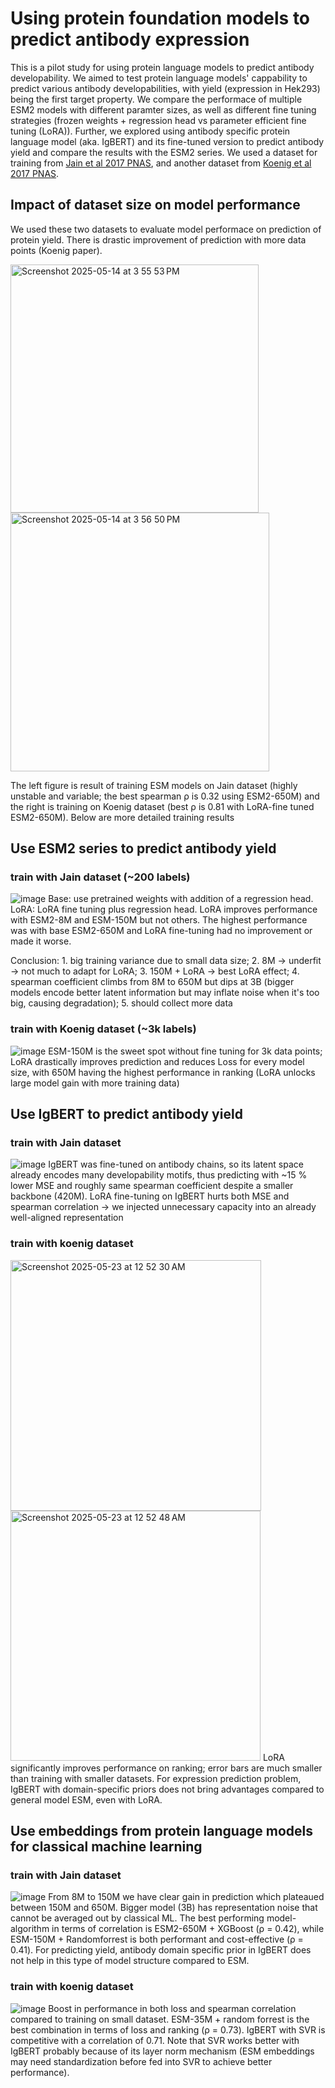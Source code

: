 # Using protein foundation models to predict antibody expression 
This is a pilot study for using protein language models to predict antibody developability.
We aimed to test protein language models' cappability to predict various antibody developabilities, with yield (expression in Hek293) being the first target property. We compare the performace of multiple ESM2 models with different paramter sizes, as well as different fine tuning strategies (frozen weights + regression head vs parameter efficient fine tuning (LoRA)). Further, we explored using antibody specific protein language model (aka. IgBERT) and its fine-tuned version to predict antibody yield and compare the results with the ESM2 series. We used a dataset for training from [Jain et al 2017 PNAS](https://www.pnas.org/doi/10.1073/pnas.1616408114), and another dataset from [Koenig et al 2017 PNAS](https://www.pnas.org/doi/10.1073/pnas.1613231114?url_ver=Z39.88-2003&rfr_id=ori%3Arid%3Acrossref.org&rfr_dat=cr_pub++0pubmed).

## Impact of dataset size on model performance
We used these two datasets to evaluate model performace on prediction of protein yield. There is drastic improvement of prediction with more data points (Koenig paper).

<img width="397" alt="Screenshot 2025-05-14 at 3 55 53 PM" src="https://github.com/user-attachments/assets/421ee36f-cf29-44cc-a724-6827f6d371b0" /> 
<img width="414" alt="Screenshot 2025-05-14 at 3 56 50 PM" src="https://github.com/user-attachments/assets/684ba675-0337-4ccc-bce4-6be745c35907" />

The left figure is result of training ESM models on Jain dataset (highly unstable and variable; the best spearman ρ is 0.32 using ESM2-650M) and the right is training on Koenig dataset (best ρ is 0.81 with LoRA-fine tuned ESM2-650M).
Below are more detailed training results


## Use ESM2 series to predict antibody yield
### train with Jain dataset (~200 labels)
![image](https://github.com/user-attachments/assets/75274291-de18-4655-a313-9c79ede82fce)
Base: use pretrained weights with addition of a regression head.
LoRA: LoRA fine tuning plus regression head.
LoRA improves performance with ESM2-8M and ESM-150M but not others. The highest performance was with base ESM2-650M and LoRA fine-tuning had no improvement or made it worse. 

Conclusion: 1. big training variance due to small data size; 2. 8M -> underfit -> not much to adapt for LoRA; 3. 150M + LoRA -> best LoRA effect; 4. spearman coefficient climbs from 8M to 650M but dips at 3B (bigger models encode better latent information but may inflate noise when it's too big, causing degradation); 5. should collect more data

### train with Koenig dataset (~3k labels)
![image](https://github.com/user-attachments/assets/d70f7d68-414c-4d5d-bde7-5ff4faa43894)
ESM-150M is the sweet spot without fine tuning for 3k data points; LoRA drastically improves prediction and reduces Loss for every model size, with 650M having the highest performance in ranking (LoRA unlocks large model gain with more training data)


## Use IgBERT to predict antibody yield
### train with Jain dataset
![image](https://github.com/user-attachments/assets/6b698bbb-4a8e-4a6e-b2a5-ef480ca218a4)
IgBERT was fine-tuned on antibody chains, so its latent space already encodes many developability motifs, thus predicting with ~15 % lower MSE and roughly same spearman coefficient despite a smaller backbone (420M). LoRA fine-tuning on IgBERT hurts both MSE and spearman correlation -> we injected unnecessary capacity into an already well-aligned representation

### train with koenig dataset
<img width="401" alt="Screenshot 2025-05-23 at 12 52 30 AM" src="https://github.com/user-attachments/assets/a7d78819-aeac-440d-821c-7dd223f721eb" />
<img width="400" alt="Screenshot 2025-05-23 at 12 52 48 AM" src="https://github.com/user-attachments/assets/ed3d1f92-c72f-4a36-9186-62e8a9a38dd8" />
LoRA significantly improves performance on ranking; error bars are much smaller than training with smaller datasets. For expression prediction problem, IgBERT with domain-specific priors does not bring advantages compared to general model ESM, even with LoRA.




## Use embeddings from protein language models for classical machine learning
### train with Jain dataset
![image](https://github.com/user-attachments/assets/930dc76b-896c-4d9f-86bf-155fa331606c)
From 8M to 150M we have clear gain in prediction which plateaued between 150M and 650M. Bigger model (3B) has representation noise that cannot be averaged out by classical ML. The best performing model-algorithm in terms of correlation is ESM2-650M + XGBoost (ρ = 0.42), while ESM-150M + Randomforrest is both performant and cost-effective (ρ = 0.41). For predicting yield, antibody domain specific prior in IgBERT does not help in this type of model structure compared to ESM.

### train with koenig dataset
![image](https://github.com/user-attachments/assets/e55ad3e4-b019-4299-8cfb-a7544d72be52)
Boost in performance in both loss and spearman correlation compared to training on small dataset. ESM-35M + random forrest is the best combination in terms of loss and ranking (ρ = 0.73). IgBERT with SVR is competitive with a correlation of 0.71. Note that SVR works better with IgBERT probably because of its layer norm mechanism (ESM embeddings may need standardization before fed into SVR to achieve better performance).
